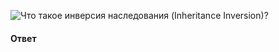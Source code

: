 ![Что такое инверсия наследования (Inheritance Inversion)?](https://youtu.be/HBSAjY-xh3k?t=301)

#### Ответ

